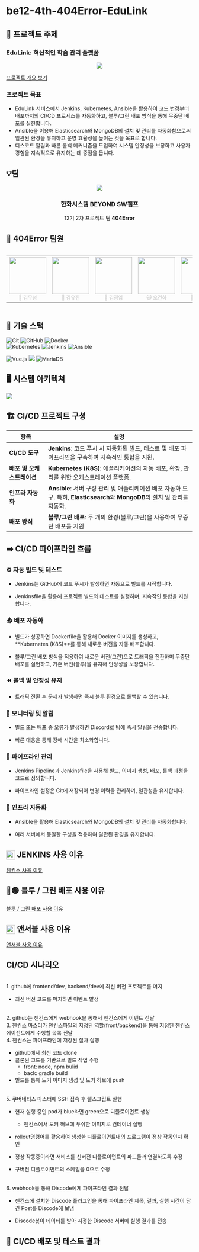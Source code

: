 # be12-4th-404Error-EduLink



## 📌 프로젝트 주제 
### EduLink: 혁신적인 학습 관리 플랫폼
<div align="center">
    <img src="./images/readme_img/service.png" /> <br>
</div>

[프로젝트 개요 보기](https://github.com/beyond-sw-camp/be12-4th-404Error-EduLink/wiki/1.-%ED%94%84%EB%A1%9C%EC%A0%9D%ED%8A%B8-%EA%B0%9C%EC%9A%94)

### 프로젝트 목표
- EduLink 서비스에서 Jenkins, Kubernetes, Ansible을 활용하여 코드 변경부터 배포까지의 CI/CD 프로세스를 자동화하고, 블루/그린 배포 방식을 통해 무중단 배포를 실현합니다.
- Ansible을 이용해 Elasticsearch와 MongoDB의 설치 및 관리를 자동화함으로써 일관된 환경을 유지하고 운영 효율성을 높이는 것을 목표로 합니다.
- 디스코드 알림과 빠른 롤백 메커니즘을 도입하여 시스템 안정성을 보장하고 사용자 경험을 지속적으로 유지하는 데 중점을 둡니다.

## 💡팀

<div align=center>
  <img src="./images/readme_img/team.png" /> <br>
    <h3>한화시스템 BEYOND SW캠프 </h3>
    <p>12기 2차 프로젝트 <strong>팀 404Error</strong></p>
</div>



## 🤚 404Error 팀원
<div style="display: flex; justify-content: center;">
  <table  align="center">
    <tbody>
      <tr>
        <td align="center"><a href="https://github.com/museongkim0" style="text-decoration: none; color: lightgray;"><img src="./images/팀원소개/ms.jpg" width="100px;" height="100px;" background-size="cover;" alt=""/><br /><sub><b> 🐯 김무성</b></sub></a><br /></td>
        <td align="center"><a href="https://github.com/kuj7882" style="text-decoration: none; color: lightgray;"><img src="./images/팀원소개/yj.jpg" width="100px;"  alt=""/><br /><sub><b> 🐶 김유진</b></sub></a><br /></td>
        <td align="center"><a href="https://github.com/GoodLeaf" style="text-decoration: none; color: lightgray;"><img src="./images/팀원소개/jy.png" width="100px;" height="100px;" alt=""/><br /><sub><b> 🐺 김정엽</b></sub></a><br /></td>
        <td align="center"><a href="https://github.com/gunha0405" style="text-decoration: none; color: lightgray;"><img src="./images/팀원소개/gh.jpg" width="100px;" alt=""/><br /><sub><b> 🐱 오건하</b></sub></a><br /></td>
        <td align="center"><a href="https://github.com/leewoojin12" style="text-decoration: none; color: lightgray;"><img src="./images/팀원소개/wj.jpg" width="100px;" alt=""/><br /><sub><b> 🦁 이우진</b></sub></a><br /></td>
      </tr>
    </tbody>
  </table>
</div>

## 🔧 기술 스택


![Git](https://img.shields.io/badge/git-%23F05033.svg?style=for-the-badge&logo=git&logoColor=white) 
![GitHub](https://img.shields.io/badge/github-%23121011.svg?style=for-the-badge&logo=github&logoColor=white)
![Docker](https://img.shields.io/badge/docker-%230db7ed.svg?style=for-the-badge&logo=docker&logoColor=white)<br>
![Kubernetes](https://img.shields.io/badge/kubernetes-%23326ce5.svg?style=for-the-badge&logo=kubernetes&logoColor=white)
![Jenkins](https://img.shields.io/badge/jenkins-%23d24939.svg?style=for-the-badge&logo=jenkins&logoColor=white)
![Ansible](https://img.shields.io/badge/ansible-%231a1918.svg?style=for-the-badge&logo=ansible&logoColor=white)


![Vue.js](https://img.shields.io/badge/vue.js-%2335495e.svg?style=for-the-badge&logo=vuedotjs&logoColor=%234FC08D) 
![](https://img.shields.io/badge/Spring%20Boot-6DB33F?style=for-the-badge&logo=Spring-Boot&logoColor=white) 
![MariaDB](https://img.shields.io/badge/MariaDB-003545?style=for-the-badge&logo=mariadb&logoColor=white) 

## 🖥️ 시스템 아키텍쳐

<img src="./images/image.png"/>

## 🏗️ CI/CD 프로젝트 구성



| **항목**                | **설명**                                                                                             |
|------------------------|-----------------------------------------------------------------------------------------------------|
| **CI/CD 도구**           | **Jenkins**: 코드 푸시 시 자동화된 빌드, 테스트 및 배포 파이프라인을 구축하여 지속적인 통합을 지원.    |
| **배포 및 오케스트레이션** | **Kubernetes (K8S)**: 애플리케이션의 자동 배포, 확장, 관리를 위한 오케스트레이션 플랫폼.             |
| **인프라 자동화**         | **Ansible**: 서버 구성 관리 및 애플리케이션 배포 자동화 도구. 특히, **Elasticsearch**와 **MongoDB**의 설치 및 관리를 자동화. |
| **배포 방식**            | **블루/그린 배포**: 두 개의 환경(블루/그린)을 사용하여 무중단 배포를 지원 |

## ➡️ CI/CD 파이프라인 흐름
### ⚙️ 자동 빌드 및 테스트
- Jenkins는 GitHub에 코드 푸시가 발생하면 자동으로 빌드를 시작합니다.

- Jenkinsfile을 활용해 프로젝트 빌드와 테스트를 실행하며, 지속적인 통합을 지원합니다.

### 📤 배포 자동화
- 빌드가 성공하면 Dockerfile을 활용해 Docker 이미지를 생성하고, **Kubernetes (K8S)**를 통해 새로운 버전을 자동 배포합니다.

- 블루/그린 배포 방식을 적용하여 새로운 버전(그린)으로 트래픽을 전환하며 무중단 배포를 실현하고, 기존 버전(블루)을 유지해 안정성을 보장합니다.

### ⏪ 롤백 및 안정성 유지
- 트래픽 전환 후 문제가 발생하면 즉시 블루 환경으로 롤백할 수 있습니다.
<!-- - Jenkins와 Kubernetes의 모니터링 기능을 통해 배포 상태를 실시간으로 점검하며, 시스템 안정성을 유지합니다. -->

### 📢 모니터링 및 알림
- 빌드 또는 배포 중 오류가 발생하면 Discord로 팀에 즉시 알림을 전송합니다.

- 빠른 대응을 통해 장애 시간을 최소화합니다.

### 📜 파이프라인 관리
- Jenkins Pipeline과 Jenkinsfile을 사용해 빌드, 이미지 생성, 배포, 롤백 과정을 코드로 정의합니다.

- 파이프라인 설정은 Git에 저장되어 변경 이력을 관리하며, 일관성을 유지합니다.

### 🤖 인프라 자동화
- Ansible을 활용해 Elasticsearch와 MongoDB의 설치 및 관리를 자동화합니다.

- 여러 서버에서 동일한 구성을 적용하여 일관된 환경을 유지합니다.

<!-- 1. **Jenkins**: 코드 변경 시 자동으로 빌드, 테스트, 배포를 실행합니다.

2. 빌드 성공 후 **Kubernetes (K8S)**를 통해 새로운 버전을 자동으로 배포하며, **블루/그린 배포** 방식으로 배포됩니다.
   - 새로운 버전(그린) 환경으로 트래픽을 전환하여 무중단 배포를 보장합니다.
   - 트래픽 전환 후 문제가 발생하면 블루 환경으로 롤백할 수 있습니다.
3. **Ansible**을 사용하여 **Elasticsearch** 및 **MongoDB**의 설치 및 관리를 자동화하여 일관된 환경을 유지합니다.
4. 배포 후 **Jenkins**와 **K8S**의 모니터링을 통해 상태를 점검하고, 문제가 발생하면 즉시 롤백하여 시스템 안정성을 유지합니다. -->

<!-- ## <img src="https://velog.velcdn.com/images/sdsd0908/post/4d17812f-6a91-4350-a4d9-de94f16649f9/image.png" width="60" height="60"/> Jenkins 활용 전략


#### 1) 자동 빌드 및 테스트
- **Jenkins**는 GitHub에 코드 푸시 시 자동으로 빌드를 시작하고, **YAML**을 이용해 프로젝트를 빌드합니다

#### 2) 배포 자동화
- 빌드 성공 후, **Docker** 이미지를 생성하고 **Kubernetes**에 자동 배포합니다.
- **블루/그린 배포** 방식으로 무중단 배포를 구현하며, 문제 발생 시 빠르게 롤백 가능합니다.

#### 3) 모니터링 및 알림
- 빌드/배포 중 오류 발생 시 **Discord**로 알림을 팀에게 즉시 연락합니다.

#### 4) Jenkins 파이프라인
- **Jenkins Pipeline**을 사용하여 빌드, 이미지 생성, 배포, 롤백을 코드로 관리합니다.

#### 5) Jenkisfile
- **Jenkinsfile**을 사용하여 CI/CD Pipeline을 코드로 관리하고, 변경 사항을 Git에 저장합니다다 -->

## <img src="https://simpleicons.org/icons/jenkins.svg" width="24" height="24" style="vertical-align: middle;"/> JENKINS 사용 이유
<a href="https://github.com/beyond-sw-camp/be12-4th-404Error-EduLink/wiki/2.-%EC%A0%A0%ED%82%A8%EC%8A%A4-%EC%82%AC%EC%9A%A9-%EC%9D%B4%EC%9C%A0">젠킨스 사용 이유</a>

## 🔵🟢 블루 / 그린 배포 사용 이유
<a href="https://github.com/beyond-sw-camp/be12-4th-404Error-EduLink/wiki/3.-%EB%B8%94%EB%A3%A8-%EA%B7%B8%EB%A6%B0-%EB%B0%B0%ED%8F%AC-%EC%82%AC%EC%9A%A9-%EC%9D%B4%EC%9C%A0">블루 / 그린 배포 사용 이유</a>

## <img src="https://simpleicons.org/icons/ansible.svg" width="24" height="24" style="vertical-align: middle;"/> 앤서블 사용 이유
<a href="https://github.com/beyond-sw-camp/be12-4th-404Error-EduLink/wiki/4.-%EC%95%A4%EC%84%9C%EB%B8%94-%EC%82%AC%EC%9A%A9-%EC%9D%B4%EC%9C%A0">앤서블 사용 이유</a>


## CI/CD 시나리오

<br>
1. github에 frontend/dev, backend/dev에 최신 버전 프로젝트를 머지

- 최신 버전 코드를 머지하면 이벤트 발생

<br>
2. github는 젠킨스에게 webhook을 통해서 젠킨스에게 이벤트 전달

<br>
3. 젠킨스 마스터가 젠킨스파일의 지정된 역할(front/backend)을 통해 지정된 젠킨스 에이전트에게 수행할 목록 전달

<br>
4. 젠킨스는 파이프라인에 저장된 절차 실행

- github에서 최신 코드 clone
- 클론된 코드를 기반으로 빌드 작업 수행
   - front: node, npm bulid
   - back: gradle build
- 빌드를 통해 도커 이미지 생성 및 도커 허브에 push

<br>
5. 쿠버네티스 마스터에 SSH 접속 후 쉘스크립트 실행

- 현재 실행 중인 pod가 blue라면 green으로 디플로이먼트 생성

   - 젠킨스에서 도커 허브에 푸쉬한 이미지로 컨테이너 실행
- rollout명령어를 활용하여 생성한 디플로이먼트내의 프로그램이 정상 작동인지 확인

- 정상 작동중이라면 서비스를 신버전 디플로이먼트의 파드들과 연결하도록 수정

- 구버전 디플로이먼트의 스케일을 0으로 수정

<br>
6. webhook을 통해 Discode에게 파이프라인 결과 전달

- 젠킨스에 설치한 Discode 플러그인을 통해 파이프라인 제목, 결과, 실행 시간이 담긴 Post를 Discode에 보냄

- Discode봇이 데이터를 받아 지정한 Discode 서버에 실행 결과를 전송


## 🔎 CI/CD 배포 및 테스트 결과

